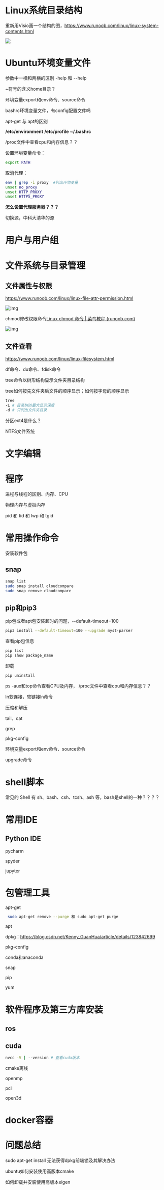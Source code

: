 # Linux系统目录结构

重新用Visio画一个结构的图，https://www.runoob.com/linux/linux-system-contents.html

![](assets/Linux系统目录结构-16779164353222.png)

# Ubuntu环境变量文件

参数中一横和两横的区别 -help 和 --help

~符号的含义home目录？

环境变量export和env命令、source命令

bashrc环境变量文件，有config配置文件吗

apt-get 与 apt的区别

**/etc/environment**
**/etc/profile**
**~/.bashrc**

/proc文件中查看cpu和内存信息？？

设置环境变量命令：

```bash
export PATH
```

取消代理：

```bash
env | grep -i proxy  #列出环境变量
unset no_proxy
unset HTTP_PROXY
unset HTTPS_PROXY
```

**怎么设置代理服务器？？？**

切换源，中科大清华的源

# 用户与用户组

# 文件系统与目录管理

## 文件属性与权限

https://www.runoob.com/linux/linux-file-attr-permission.html

![img](assets/file-llls22.jpg)

chmod修改权限命令[Linux chmod 命令 | 菜鸟教程 (runoob.com)](https://www.runoob.com/linux/linux-comm-chmod.html)

![img](assets/file-permissions-rwx.jpg)

## 文件查看

https://www.runoob.com/linux/linux-filesystem.html

df命令、du命令、fdisk命令

tree命令以树形结构显示文件夹目录结构

tree如何按先文件夹后文件的顺序显示；如何按字母的顺序显示

```bash
tree 
-L # 目录树的最大显示深度
-d # 只列出文件夹目录
```

分区ext4是什么？

NTFS文件系统

# 文字编辑

# 程序

进程与线程的区别、内存、CPU

物理内存与虚拟内存

pid 和 tid 和 lwp 和 tgid

#  常用操作命令

安装软件包

## snap

```bash
snap list
sudo snap install cloudcompare
sudo snap remove cloudcompare
```

## pip和pip3

pip包或者apt包安装超时的问题，--default-timeout=100

```bash
pip3 install --default-timeout=100 --upgrade myst-parser
```

查看pip包信息

```bash
pip list
pip show package_name
```

卸载

```bash
pip uninstall
```

ps -aux和top命令查看CPU及内存，  /proc文件中查看cpu和内存信息？？

ln软连接，软链接ln命令

压缩和解压

tail、cat

grep

pkg-config

环境变量export和env命令、source命令

upgrade命令 

# shell脚本

常见的 Shell 有 sh、bash、csh、tcsh、ash 等，bash是shell的一种？？？？

# 常用IDE

## Python IDE

pycharm

spyder

jupyter



# 包管理工具

apt-get

```bash
 sudo apt-get remove --purge 和 sudo apt-get purge
```

apt

dpkg：https://blog.csdn.net/Kenny_GuanHua/article/details/123842699



pkg-config

conda和anaconda

snap

pip

yum 

# 软件程序及第三方库安装

## ros

## cuda

```bash
nvcc -V | --version # 查看cuda版本
```

cmake离线

openmp

pcl

open3d

# docker容器

# 问题总结

sudo apt-get install 无法获得dpkg前端锁及其解决办法

ubuntu如何安装使用高版本cmake

如何卸载并安装使用高版本eigen
